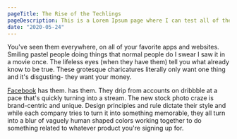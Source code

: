 ```yaml
---
pageTitle: The Rise of the Techlings
pageDescription: This is a Lorem Ipsum page where I can test all of the element styles used on the blog.
date: "2020-05-24"
---
```


You've seen them everywhere, on all of your favorite apps and websites. Smiling pastel people doing things that normal people do I swear I saw it in a movie once. The lifeless eyes (when they have them) tell you what already know to be true. These grotesque charicatures literally only want one thing and it's disgusting- they want your money.

[Facebook]() has them. has them. They drip from accounts on dribbble at a pace that's quickly turning into a stream. The new stock photo craze is brand-centric and unique. Design principles and rule dictate their style and while each company tries to turn it into something memorable, they all turn into a blur of vaguely human shaped colors working together to do something related to whatever product you're signing up for.
